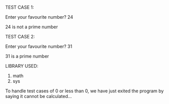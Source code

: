 TEST CASE 1:

Enter your favourite number? 24

24 is not a prime number

TEST CASE 2:

Enter your favourite number? 31

31 is a prime number

LIBRARY USED:

1. math
2. sys

To handle test cases of 0 or less than 0, we have just exited the program by saying it cannot be calculated...

